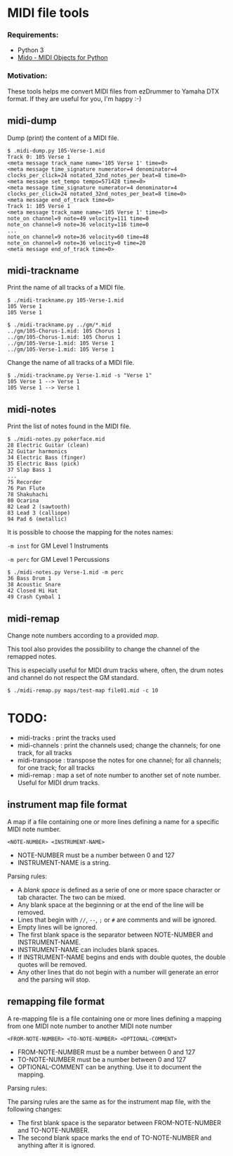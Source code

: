 # MIDI file tools

### Requirements:   

- Python 3
- [Mido - MIDI Objects for Python](https://mido.readthedocs.io/en/latest/index.html)


### Motivation:

These tools helps me convert MIDI files from ezDrummer to Yamaha DTX format. If they are useful for you, I'm happy :-) 


## midi-dump

Dump (print) the content of a MIDI file.

    $ .midi-dump.py 105-Verse-1.mid 
    Track 0: 105 Verse 1
    <meta message track_name name='105 Verse 1' time=0>
    <meta message time_signature numerator=4 denominator=4 clocks_per_click=24 notated_32nd_notes_per_beat=8 time=0>
    <meta message set_tempo tempo=571428 time=0>
    <meta message time_signature numerator=4 denominator=4 clocks_per_click=24 notated_32nd_notes_per_beat=8 time=0>
    <meta message end_of_track time=0>
    Track 1: 105 Verse 1
    <meta message track_name name='105 Verse 1' time=0>
    note_on channel=9 note=49 velocity=111 time=0
    note_on channel=9 note=36 velocity=116 time=0
    ...
    note_on channel=9 note=36 velocity=60 time=48
    note_on channel=9 note=36 velocity=0 time=20
    <meta message end_of_track time=0>


## midi-trackname

Print the name of all tracks of a MIDI file.

    $ ./midi-trackname.py 105-Verse-1.mid 
    105 Verse 1
    105 Verse 1
    
    $ ./midi-trackname.py ../gm/*.mid
    ../gm/105-Chorus-1.mid: 105 Chorus 1
    ../gm/105-Chorus-1.mid: 105 Chorus 1
    ../gm/105-Verse-1.mid: 105 Verse 1
    ../gm/105-Verse-1.mid: 105 Verse 1

Change the name of all tracks of a MIDI file.

    $ ./midi-trackname.py Verse-1.mid -s "Verse 1"
    105 Verse 1 --> Verse 1
    105 Verse 1 --> Verse 1


## midi-notes

Print the list of notes found in the MIDI file.

    $ ./midi-notes.py pokerface.mid 
    28 Electric Guitar (clean)
    32 Guitar harmonics
    34 Electric Bass (finger)
    35 Electric Bass (pick)
    37 Slap Bass 1
    ...
    75 Recorder
    76 Pan Flute
    78 Shakuhachi
    80 Ocarina
    82 Lead 2 (sawtooth)
    83 Lead 3 (calliope)
    94 Pad 6 (metallic)

It is possible to choose the mapping for the notes names:

`-m inst` for GM Level 1 Instruments

`-m perc` for GM Level 1 Percussions

    $ ./midi-notes.py Verse-1.mid -m perc
    36 Bass Drum 1
    38 Acoustic Snare
    42 Closed Hi Hat
    49 Crash Cymbal 1


## midi-remap

Change note numbers according to a provided _map_.

This tool also provides the possibility to change the channel of the remapped notes.

This is especially useful for MIDI drum tracks where, often, the drum notes and channel do not respect the GM standard. 

    $ ./midi-remap.py maps/test-map file01.mid -c 10


# TODO:

- midi-tracks : print the tracks used
- midi-channels : print the channels used; change the channels; for one track, for all tracks
- midi-transpose : transpose the notes for one channel; for all channels; for one track; for all tracks
- midi-remap : map a set of note number to another set of note number. Useful for MIDI drum tracks.

## instrument map file format

A map if a file containing one or more lines defining a name for a specific MIDI note number.

    <NOTE-NUMBER> <INSTRUMENT-NAME>
    
- NOTE-NUMBER must be a number between 0 and 127
- INSTRUMENT-NAME is a string.

Parsing rules:

- A _blank space_ is defined as a serie of one or more space character or tab character. The two can be mixed.
- Any blank space at the beginning or at the end of the line will be removed.
- Lines that begin with `//`, `--`, `;` or `#` are comments and will be ignored.
- Empty lines will be ignored. 
- The first blank space is the separator between NOTE-NUMBER and INSTRUMENT-NAME.
- INSTRUMENT-NAME can includes blank spaces.
- If INSTRUMENT-NAME begins and ends with double quotes, the double quotes will be removed.
- Any other lines that do not begin with a number will generate an error and the parsing will stop.

## remapping file format

A re-mapping file is a file containing one or more lines defining a mapping from one MIDI note number to another MIDI note number
                      
    <FROM-NOTE-NUMBER> <TO-NOTE-NUMBER> <OPTIONAL-COMMENT>
                          
- FROM-NOTE-NUMBER must be a number between 0 and 127
- TO-NOTE-NUMBER must be a number between 0 and 127
- OPTIONAL-COMMENT can be anything. Use it to document the mapping.

Parsing rules:

The parsing rules are the same as for the instrument map file, with the following changes:

- The first blank space is the separator between FROM-NOTE-NUMBER and TO-NOTE-NUMBER.
- The second blank space marks the end of TO-NOTE-NUMBER and anything after it is ignored.
 
